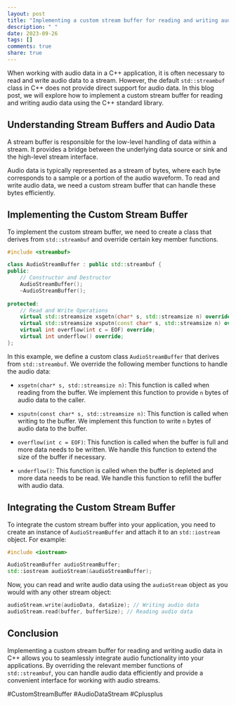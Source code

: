 ```yaml
---
layout: post
title: "Implementing a custom stream buffer for reading and writing audio data"
description: " "
date: 2023-09-26
tags: []
comments: true
share: true
---
```


When working with audio data in a C++ application, it is often necessary to read and write audio data to a stream. However, the default `std::streambuf` class in C++ does not provide direct support for audio data. In this blog post, we will explore how to implement a custom stream buffer for reading and writing audio data using the C++ standard library.

## Understanding Stream Buffers and Audio Data

A stream buffer is responsible for the low-level handling of data within a stream. It provides a bridge between the underlying data source or sink and the high-level stream interface.

Audio data is typically represented as a stream of bytes, where each byte corresponds to a sample or a portion of the audio waveform. To read and write audio data, we need a custom stream buffer that can handle these bytes efficiently.

## Implementing the Custom Stream Buffer

To implement the custom stream buffer, we need to create a class that derives from `std::streambuf` and override certain key member functions.

```cpp
#include <streambuf>

class AudioStreamBuffer : public std::streambuf {
public:
    // Constructor and Destructor
    AudioStreamBuffer();
    ~AudioStreamBuffer();
    
protected:
    // Read and Write Operations
    virtual std::streamsize xsgetn(char* s, std::streamsize n) override;
    virtual std::streamsize xsputn(const char* s, std::streamsize n) override;
    virtual int overflow(int c = EOF) override;
    virtual int underflow() override;
};
```

In this example, we define a custom class `AudioStreamBuffer` that derives from `std::streambuf`. We override the following member functions to handle the audio data:

- `xsgetn(char* s, std::streamsize n)`: This function is called when reading from the buffer. We implement this function to provide `n` bytes of audio data to the caller.

- `xsputn(const char* s, std::streamsize n)`: This function is called when writing to the buffer. We implement this function to write `n` bytes of audio data to the buffer.

- `overflow(int c = EOF)`: This function is called when the buffer is full and more data needs to be written. We handle this function to extend the size of the buffer if necessary.

- `underflow()`: This function is called when the buffer is depleted and more data needs to be read. We handle this function to refill the buffer with audio data.

## Integrating the Custom Stream Buffer

To integrate the custom stream buffer into your application, you need to create an instance of `AudioStreamBuffer` and attach it to an `std::iostream` object. For example:

```cpp
#include <iostream>

AudioStreamBuffer audioStreamBuffer;
std::iostream audioStream(&audioStreamBuffer);
```

Now, you can read and write audio data using the `audioStream` object as you would with any other stream object:

```cpp
audioStream.write(audioData, dataSize); // Writing audio data
audioStream.read(buffer, bufferSize); // Reading audio data
```

## Conclusion

Implementing a custom stream buffer for reading and writing audio data in C++ allows you to seamlessly integrate audio functionality into your applications. By overriding the relevant member functions of `std::streambuf`, you can handle audio data efficiently and provide a convenient interface for working with audio streams.

#CustomStreamBuffer #AudioDataStream #Cplusplus